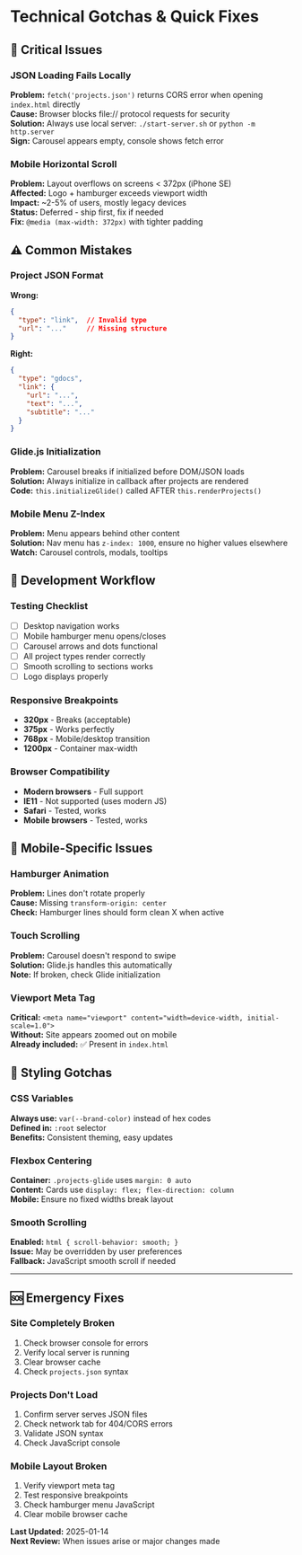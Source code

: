 # Technical Gotchas & Quick Fixes

## 🚨 Critical Issues

### **JSON Loading Fails Locally**
**Problem:** `fetch('projects.json')` returns CORS error when opening `index.html` directly  
**Cause:** Browser blocks file:// protocol requests for security  
**Solution:** Always use local server: `./start-server.sh` or `python -m http.server`  
**Sign:** Carousel appears empty, console shows fetch error

### **Mobile Horizontal Scroll**
**Problem:** Layout overflows on screens < 372px (iPhone SE)  
**Affected:** Logo + hamburger exceeds viewport width  
**Impact:** ~2-5% of users, mostly legacy devices  
**Status:** Deferred - ship first, fix if needed  
**Fix:** `@media (max-width: 372px)` with tighter padding

## ⚠️ Common Mistakes

### **Project JSON Format**
**Wrong:**
```json
{
  "type": "link",  // Invalid type
  "url": "..."     // Missing structure
}
```
**Right:**
```json
{
  "type": "gdocs",
  "link": {
    "url": "...",
    "text": "...",
    "subtitle": "..."
  }
}
```

### **Glide.js Initialization**
**Problem:** Carousel breaks if initialized before DOM/JSON loads  
**Solution:** Always initialize in callback after projects are rendered  
**Code:** `this.initializeGlide()` called AFTER `this.renderProjects()`

### **Mobile Menu Z-Index**
**Problem:** Menu appears behind other content  
**Solution:** Nav menu has `z-index: 1000`, ensure no higher values elsewhere  
**Watch:** Carousel controls, modals, tooltips

## 🔧 Development Workflow

### **Testing Checklist**
- [ ] Desktop navigation works
- [ ] Mobile hamburger menu opens/closes  
- [ ] Carousel arrows and dots functional
- [ ] All project types render correctly
- [ ] Smooth scrolling to sections works
- [ ] Logo displays properly

### **Responsive Breakpoints**
- **320px** - Breaks (acceptable)
- **375px** - Works perfectly  
- **768px** - Mobile/desktop transition
- **1200px** - Container max-width

### **Browser Compatibility**
- **Modern browsers** - Full support
- **IE11** - Not supported (uses modern JS)
- **Safari** - Tested, works
- **Mobile browsers** - Tested, works

## 📱 Mobile-Specific Issues

### **Hamburger Animation**
**Problem:** Lines don't rotate properly  
**Cause:** Missing `transform-origin: center`  
**Check:** Hamburger lines should form clean X when active

### **Touch Scrolling**
**Problem:** Carousel doesn't respond to swipe  
**Solution:** Glide.js handles this automatically  
**Note:** If broken, check Glide initialization

### **Viewport Meta Tag**
**Critical:** `<meta name="viewport" content="width=device-width, initial-scale=1.0">`  
**Without:** Site appears zoomed out on mobile  
**Already included:** ✅ Present in `index.html`

## 🎨 Styling Gotchas

### **CSS Variables**
**Always use:** `var(--brand-color)` instead of hex codes  
**Defined in:** `:root` selector  
**Benefits:** Consistent theming, easy updates

### **Flexbox Centering**
**Container:** `.projects-glide` uses `margin: 0 auto`  
**Content:** Cards use `display: flex; flex-direction: column`  
**Mobile:** Ensure no fixed widths break layout

### **Smooth Scrolling**
**Enabled:** `html { scroll-behavior: smooth; }`  
**Issue:** May be overridden by user preferences  
**Fallback:** JavaScript smooth scroll if needed

---

## 🆘 Emergency Fixes

### **Site Completely Broken**
1. Check browser console for errors
2. Verify local server is running  
3. Clear browser cache
4. Check `projects.json` syntax

### **Projects Don't Load**
1. Confirm server serves JSON files
2. Check network tab for 404/CORS errors
3. Validate JSON syntax
4. Check JavaScript console

### **Mobile Layout Broken**
1. Verify viewport meta tag
2. Test responsive breakpoints  
3. Check hamburger menu JavaScript
4. Clear mobile browser cache

**Last Updated:** 2025-01-14  
**Next Review:** When issues arise or major changes made